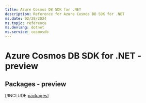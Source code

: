 ```yaml
---
title: Azure Cosmos DB SDK for .NET
description: Reference for Azure Cosmos DB SDK for .NET
ms.date: 02/28/2024
ms.topic: reference
ms.devlang: dotnet
ms.service: cosmosdb
---
```

# Azure Cosmos DB SDK for .NET - preview
## Packages - preview
[!INCLUDE [packages](cosmos-db-index.md)]